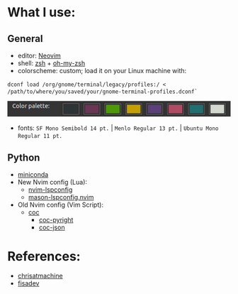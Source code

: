 # What I use:

## General
- editor: [Neovim](https://neovim.io/)
- shell: [zsh](https://www.zsh.org/https://www.zsh.org/) + [oh-my-zsh](https://github.com/ohmyzsh/ohmyzsh)
- colorscheme: custom; load it on your Linux machine with:
```shell
dconf load /org/gnome/terminal/legacy/profiles:/ < /path/to/where/you/saved/your/gnome-terminal-profiles.dconf`
```
<p>
    <img alt="palette" src="./palette.png"/>
</p>

- fonts: `SF Mono Semibold 14 pt.` | `Menlo Regular 13 pt.` | `Ubuntu Mono Regular 11 pt.`

## Python
* [miniconda](https://docs.conda.io/en/latest/miniconda.html)
* New Nvim config (Lua):
    * [nvim-lspconfig](https://github.com/neovim/nvim-lspconfig)
    * [mason-lspconfig.nvim](https://github.com/williamboman/mason-lspconfig.nvim)
* Old Nvim config (Vim Script):
    * [coc](https://github.com/neoclide/coc.nvim)
        * [coc-pyright](https://github.com/fannheyward/coc-pyright)
        * [coc-json](https://github.com/neoclide/coc-json)

# References:
- [chrisatmachine](https://github.com/LunarVim/Neovim-from-scratch/tree/master)
- [fisadev](https://vim.fisadev.com/)
